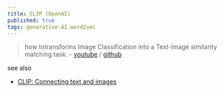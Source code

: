 ```yaml
---
title: CLIP (OpenAI)
published: true
tags: generative-AI word2vec
---
```

> how totransforms Image Classification into a Text-Image similarity matching task. - [youtube](https://www.youtube.com/watch?v=u0HG77RNhPE) / [github](https://github.com/openai/CLIP)

see also
- [CLIP: Connecting text and images](https://openai.com/index/clip/)
